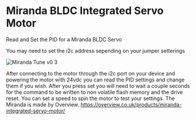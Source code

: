 # Miranda BLDC Integrated Servo Motor
Read and Set the PID for a Miranda BLDC Servo

You may need to set the i2c address sepending on your jumper setterings


![Miranda Tune v0 3](https://github.com/Rotoslider/miranda_tune/assets/15005663/a7fe28dd-3d3e-48fa-9832-4f19d3512500)



After connecting to the motor through the i2c port on your device and powering the motor with 24vdc you can read the PID settings and change them if you wish. After you press set you will need to wait a couple seconds for the command to be written to non volatile flash memory and the drive reset. 
You can set a speed to spin the motor to test your settings. 
The Miranda is made by Overview.
https://overview.co.uk/products/miranda-integrated-servo-motor/

